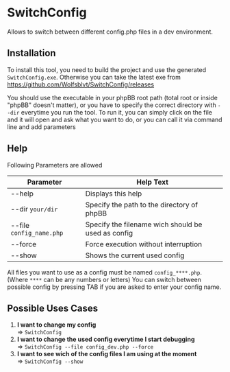 # SwitchConfig
Allows to switch between different config.php files in a dev environment.

## Installation
To install this tool, you need to build the project and use the generated `SwitchConfig.exe`.
Otherwise you can take the latest exe from https://github.com/Wolfsblvt/SwitchConfig/releases

You should use the executable in your phpBB root path (total root or inside "phpBB" doesn't matter), or you have to specify the correct directory with `--dir` everytime you run the tool.
To run it, you can simply click on the file and it will open and ask what you want to do, or you can call it via command line and add parameters

## Help
Following Parameters are allowed

| Parameter | Help Text |
| --------- | --------- |
| --help | Displays this help |
| --dir `your/dir` | Specify the path to the directory of phpBB |
| --file `config_name.php` | Specify the filename wich should be used as config |
| --force | Force execution without interruption |
| --show | Shows the current used config |

All files you want to use as a config must be named `config_****.php`. (Where `****` can be any numbers or letters)
You can switch between possible config by pressing TAB if you are asked to enter your config name.

## Possible Uses Cases
1. **I want to change my config**<br />
=> `SwitchConfig`
2. **I want to change the used config everytime I start debugging**<br />
=> `SwitchConfig --file config_dev.php --force`
3. **I want to see wich of the config files I am using at the moment**<br />
=> `SwitchConfig --show`
